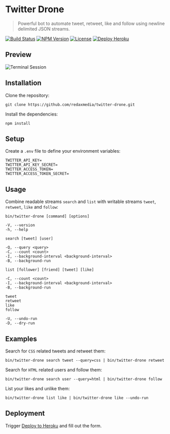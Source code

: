 Twitter Drone
=============

> Powerful bot to automate tweet, retweet, like and follow using newline delimited JSON streams.

[![Build Status](https://img.shields.io/travis/redaxmedia/twitter-drone.svg)](https://travis-ci.org/redaxmedia/twitter-drone)
[![NPM Version](https://img.shields.io/npm/v/twitter-drone.svg)](https://npmjs.com/package/twitter-drone)
[![License](https://img.shields.io/npm/l/twitter-drone.svg)](https://npmjs.com/package/twitter-drone)
[![Deploy Heroku](https://img.shields.io/badge/deploy-heroku-7056bf.svg)](https://heroku.com/deploy?template=https://github.com/redaxmedia/twitter-drone)


Preview
-------

![Terminal Session](https://cdn.rawgit.com/redaxmedia/media/master/twitter-drone/terminal-session.svg)


Installation
------------

Clone the repository:

```
git clone https://github.com/redaxmedia/twitter-drone.git
```

Install the dependencies:

```
npm install
```


Setup
-----

Create a `.env` file to define your environment variables:

```
TWITTER_API_KEY=
TWITTER_API_KEY_SECRET=
TWITTER_ACCESS_TOKEN=
TWITTER_ACCESS_TOKEN_SECRET=
```


Usage
-----

Combine readable streams `search` and `list` with writable streams `tweet`, `retweet`, `like` and `follow`:

```
bin/twitter-drone [command] [options]

-V, --version
-h, --help

search [tweet] [user]

-Q, --query <query>
-C, --count <count>
-I, --background-interval <background-interval>
-B, --background-run

list [follower] [friend] [tweet] [like]

-C, --count <count>
-I, --background-interval <background-interval>
-B, --background-run

tweet
retweet
like
follow

-U, --undo-run
-D, --dry-run
```


Examples
--------

Search for `CSS` related tweets and retweet them:

```
bin/twitter-drone search tweet --query=css | bin/twitter-drone retweet
```

Search for `HTML` related users and follow them:

```
bin/twitter-drone search user --query=html | bin/twitter-drone follow
```

List your likes and unlike them:

```
bin/twitter-drone list like | bin/twitter-drone like --undo-run
```


Deployment
----------

Trigger [Deploy to Heroku](https://heroku.com/deploy?template=https://github.com/redaxmedia/twitter-drone) and fill out the form.
